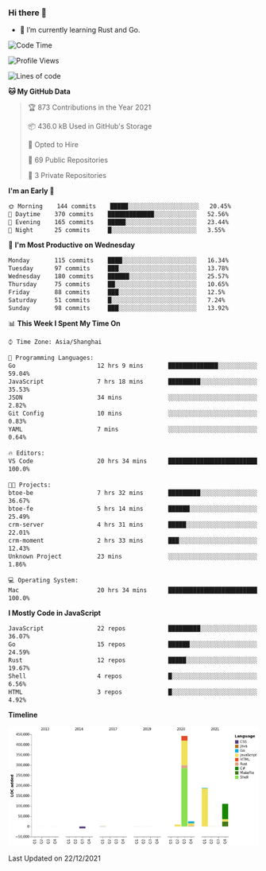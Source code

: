 ### Hi there 👋

- 🌱 I’m currently learning Rust and Go.

<!--START_SECTION:waka-->
![Code Time](http://img.shields.io/badge/Code%20Time-45%20hrs%2054%20mins-blue)

![Profile Views](http://img.shields.io/badge/Profile%20Views-12-blue)

![Lines of code](https://img.shields.io/badge/From%20Hello%20World%20I%27ve%20Written-770%20Thousand%20lines%20of%20code-blue)

**🐱 My GitHub Data** 

> 🏆 873 Contributions in the Year 2021
 > 
> 📦 436.0 kB Used in GitHub's Storage 
 > 
> 💼 Opted to Hire
 > 
> 📜 69 Public Repositories 
 > 
> 🔑 3 Private Repositories  
 > 
**I'm an Early 🐤** 

```text
🌞 Morning    144 commits    █████░░░░░░░░░░░░░░░░░░░░   20.45% 
🌆 Daytime    370 commits    █████████████░░░░░░░░░░░░   52.56% 
🌃 Evening    165 commits    █████░░░░░░░░░░░░░░░░░░░░   23.44% 
🌙 Night      25 commits     █░░░░░░░░░░░░░░░░░░░░░░░░   3.55%

```
📅 **I'm Most Productive on Wednesday** 

```text
Monday       115 commits    ████░░░░░░░░░░░░░░░░░░░░░   16.34% 
Tuesday      97 commits     ███░░░░░░░░░░░░░░░░░░░░░░   13.78% 
Wednesday    180 commits    ██████░░░░░░░░░░░░░░░░░░░   25.57% 
Thursday     75 commits     ██░░░░░░░░░░░░░░░░░░░░░░░   10.65% 
Friday       88 commits     ███░░░░░░░░░░░░░░░░░░░░░░   12.5% 
Saturday     51 commits     █░░░░░░░░░░░░░░░░░░░░░░░░   7.24% 
Sunday       98 commits     ███░░░░░░░░░░░░░░░░░░░░░░   13.92%

```


📊 **This Week I Spent My Time On** 

```text
⌚︎ Time Zone: Asia/Shanghai

💬 Programming Languages: 
Go                       12 hrs 9 mins       ██████████████░░░░░░░░░░░   59.04% 
JavaScript               7 hrs 18 mins       █████████░░░░░░░░░░░░░░░░   35.53% 
JSON                     34 mins             ░░░░░░░░░░░░░░░░░░░░░░░░░   2.82% 
Git Config               10 mins             ░░░░░░░░░░░░░░░░░░░░░░░░░   0.83% 
YAML                     7 mins              ░░░░░░░░░░░░░░░░░░░░░░░░░   0.64%

🔥 Editors: 
VS Code                  20 hrs 34 mins      █████████████████████████   100.0%

🐱‍💻 Projects: 
btoe-be                  7 hrs 32 mins       █████████░░░░░░░░░░░░░░░░   36.67% 
btoe-fe                  5 hrs 14 mins       ██████░░░░░░░░░░░░░░░░░░░   25.49% 
crm-server               4 hrs 31 mins       █████░░░░░░░░░░░░░░░░░░░░   22.01% 
crm-moment               2 hrs 33 mins       ███░░░░░░░░░░░░░░░░░░░░░░   12.43% 
Unknown Project          23 mins             ░░░░░░░░░░░░░░░░░░░░░░░░░   1.86%

💻 Operating System: 
Mac                      20 hrs 34 mins      █████████████████████████   100.0%

```

**I Mostly Code in JavaScript** 

```text
JavaScript               22 repos            █████████░░░░░░░░░░░░░░░░   36.07% 
Go                       15 repos            ██████░░░░░░░░░░░░░░░░░░░   24.59% 
Rust                     12 repos            █████░░░░░░░░░░░░░░░░░░░░   19.67% 
Shell                    4 repos             █░░░░░░░░░░░░░░░░░░░░░░░░   6.56% 
HTML                     3 repos             █░░░░░░░░░░░░░░░░░░░░░░░░   4.92%

```


**Timeline**

![Chart not found](https://raw.githubusercontent.com/elton/elton/main/charts/bar_graph.png) 


 Last Updated on 22/12/2021
<!--END_SECTION:waka-->

<!--
**elton/elton** is a ✨ _special_ ✨ repository because its `README.md` (this file) appears on your GitHub profile.

Here are some ideas to get you started:

- 🔭 I’m currently working on ...
- 🌱 I’m currently learning ...
- 👯 I’m looking to collaborate on ...
- 🤔 I’m looking for help with ...
- 💬 Ask me about ...
- 📫 How to reach me: ...
- 😄 Pronouns: ...
- ⚡ Fun fact: ...
-->
